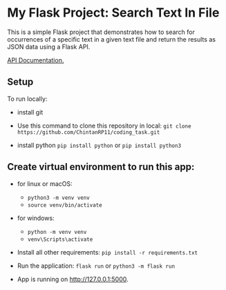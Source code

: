 # My Flask Project: Search Text In File

This is a simple Flask project that demonstrates how to search for occurrences of a specific text in a given text file and return the results as JSON data using a Flask API. 

[API Documentation.](https://documenter.getpostman.com/view/24754992/2s9XxsWwTm)

## Setup 
To run locally:
- install git

- Use this command to clone this repository in local: ```git clone https://github.com/ChintanRP11/coding_task.git```
- install python ```pip install python``` or ```pip install python3```

## Create virtual environment to run this app:
  - for linux or macOS:
    - ```python3 -m venv venv```
    - ```source venv/bin/activate```
  - for windows:
    - ```python -m venv venv```
    - ```venv\Scripts\activate```

- Install all other requirements: ```pip install -r requirements.txt```
- Run the application: ```flask run``` or ```python3 -m flask run```

- App is running on http://127.0.0.1:5000.


